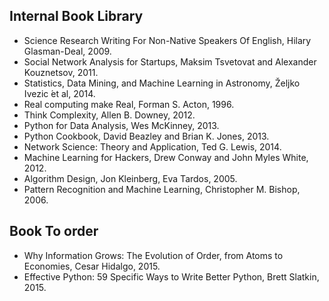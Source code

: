 ## Internal Book Library

* Science Research Writing For Non-Native Speakers Of English, Hilary Glasman-Deal, 2009.
* Social Network Analysis for Startups, Maksim Tsvetovat and Alexander Kouznetsov, 2011.
* Statistics, Data Mining, and Machine Learning in Astronomy, Željko Ivezic ́et al, 2014.
* Real computing make Real, Forman S. Acton, 1996.
* Think Complexity, Allen B. Downey, 2012.
* Python for Data Analysis, Wes McKinney, 2013.
* Python Cookbook, David Beazley and Brian K. Jones, 2013.
* Network Science: Theory and Application, Ted G. Lewis, 2014.
* Machine Learning for Hackers, Drew Conway and John Myles White, 2012.
* Algorithm Design, Jon Kleinberg, Eva Tardos, 2005.
* Pattern Recognition and Machine Learning, Christopher M. Bishop, 2006.

## Book To order
* Why Information Grows: The Evolution of Order, from Atoms to Economies, Cesar Hidalgo, 2015.
* Effective Python: 59 Specific Ways to Write Better Python, Brett Slatkin, 2015.